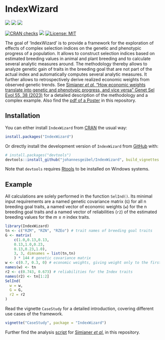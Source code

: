 
<!-- README.md is generated from README.Rmd. Please edit that file -->

# IndexWizard

<!-- badges: start -->

[![](https://img.shields.io/badge/doi-https://doi.org/10.5281/zenodo.6977265-blue.svg)](https://doi.org/https://doi.org/10.5281/zenodo.6977265)
[![](https://img.shields.io/badge/devel%20version-0.2.1.0-blue.svg)](https://github.com/johannesgeibel/IndexWizard)
[![](https://www.r-pkg.org/badges/version/IndexWizard?color=orange)](https://cran.r-project.org/package=IndexWizard)

[![CRAN
checks](https://badges.cranchecks.info/summary/IndexWizard.svg)](https://cran.r-project.org/web/checks/check_results_IndexWizard.html)
[![](http://cranlogs.r-pkg.org/badges/grand-total/IndexWizard)](https://cran.r-project.org/package=IndexWizard)
[![License:
MIT](https://img.shields.io/badge/license-MIT-blue.svg)](https://cran.r-project.org/web/licenses/MIT)

<!-- badges: end -->

The goal of ‘IndexWizard’ is to provide a framework for the exploration
of effects of complex selection indices on the genetic and phenotypic
progress of a population. It allows to construct selection indices based
on estimated breeding values in animal and plant breeding and to
calculate several analytic measures around. The methodology thereby
allows to analyze genetic gain of traits in the breeding goal that are
not part of the actual index and automatically computes several analytic
measures. It further allows to retrospectively derive realized economic
weights from observed genetic trends. See [Simianer *et al.* “How
economic weights translate into genetic and phenotypic progress, and
vice versa” Genet Sel Evol 55, 38
(2023)](https://doi.org/10.1186/s12711-023-00807-0) for a detailed
description of the methodology and a complex example. Also find the [pdf
of a Poster](PosterIndexWizard_JohannesGeibel_20221008.pdf) in this
repository.

## Installation

You can either install `IndexWizard` from
[CRAN](https://cran.r-project.org/web/packages/IndexWizard/index.html)
the usual way:

``` r
install.packages("IndexWizard")
```

Or directly install the development version of `IndexWizard` from
[GitHub](https://github.com/) with:

``` r
# install.packages("devtools")
devtools::install_github("johannesgeibel/IndexWizard", build_vignettes = TRUE)
```

Note that `devtools` requires
[Rtools](https://cran.r-project.org/bin/windows/Rtools/) to be installed
on Windows systems.

## Example

All calculations are solely performed in the function `SelInd()`. Its
minimal input requirements are a named genetic covariance matrix (`G`)
for all n breeding goal traits, a named vector of economic weights (`w`)
for the n breeding goal traits and a named vector of reliabilities
(`r2`) of the estimated breeding values for the $m \le n$ index traits.

``` r
library(IndexWizard)
tn <- c("RZM", "RZN", "RZEo") # trait names of breeding goal traits
G <- matrix(
    c(1.0,0.13,0.13,
    0.13,1.0,0.23,
    0.13,0.23,1.0),
    3, 3, dimnames = list(tn,tn)
    ) * 144 # genetic covariance matrix
w <- c(0.7, 0.3, 0) # economic weights, giving weight only to the first two traits
names(w) <- tn
r2 <- c(0.743, 0.673) # reliabilities for the Index traits
names(r2) <- tn[1:2]
SelInd(
  w = w,
  G = G,
  r2 = r2
)
```

Read the vignette `CaseStudy` for a detailed introduction, covering
different use cases of the framework.

``` r
vignette("CaseStudy", package = "IndexWizard")
```

Further find the analysis
[script](https://github.com/johannesgeibel/IndexWizard/blob/main/scripts/makePlots.r)
for [Simianer *et al.*](https://doi.org/10.1186/s12711-023-00807-0) in
this repository.
